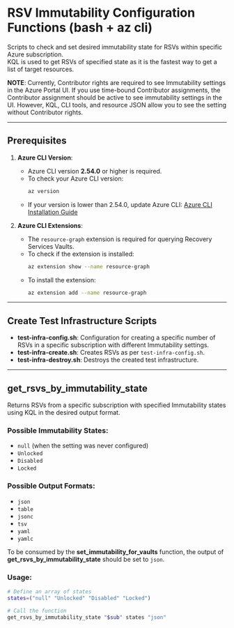 # RSV Immutability Configuration Functions (bash + az cli)

Scripts to check and set desired immutability state for RSVs within specific Azure subscription.  
KQL is used to get RSVs of specified state as it is the fastest way to get a list of target resources.

**NOTE**: Currently, Contributor rights are required to see Immutability settings in the Azure Portal UI. If you use time-bound Contributor assignments, the Contributor assignment should be active to see immutability settings in the UI. However, KQL, CLI tools, and resource JSON allow you to see the setting without Contributor rights.

---

## **Prerequisites**

1. **Azure CLI Version**:
   - Azure CLI version **2.54.0** or higher is required.
   - To check your Azure CLI version:
     ```bash
     az version
     ```
   - If your version is lower than 2.54.0, update Azure CLI:
     [Azure CLI Installation Guide](https://learn.microsoft.com/en-us/cli/azure/install-azure-cli)

2. **Azure CLI Extensions**:
   - The `resource-graph` extension is required for querying Recovery Services Vaults.
   - To check if the extension is installed:
     ```bash
     az extension show --name resource-graph
     ```
   - To install the extension:
     ```bash
     az extension add --name resource-graph
     ```

---

## **Create Test Infrastructure Scripts**

- **test-infra-config.sh**: Configuration for creating a specific number of RSVs in a specific subscription with different Immutability settings.
- **test-infra-create.sh**: Creates RSVs as per `test-infra-config.sh`.
- **test-infra-destroy.sh**: Destroys the created test infrastructure.

---

## **get_rsvs_by_immutability_state**

Returns RSVs from a specific subscription with specified Immutability states using KQL in the desired output format.  

### **Possible Immutability States**:
- `null` (when the setting was never configured)
- `Unlocked`
- `Disabled`
- `Locked`

### **Possible Output Formats**:
- `json`
- `table`
- `jsonc`
- `tsv`
- `yaml`
- `yamlc`

To be consumed by the **set_immutability_for_vaults** function, the output of **get_rsvs_by_immutability_state** should be set to `json`.

### **Usage**:
```bash
# Define an array of states
states=("null" "Unlocked" "Disabled" "Locked")

# Call the function
get_rsvs_by_immutability_state "$sub" states "json"
